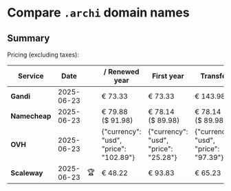 # Compare `.archi` domain names

## Summary

Pricing (excluding taxes):

| Service | Date |  | / Renewed year | First year | Transfer | Restoration |
|--|--|--|--|--|--|--|
| **Gandi** | 2025-06-23 |  | € 73.33 | € 73.33 | € 143.98 | € 126.88 |
| **Namecheap** | 2025-06-23 |  | € 79.88<br>($ 91.98) | € 78.14<br>($ 89.98) | € 78.14<br>($ 89.98) |  |
| **OVH** | 2025-06-23 |  | {"currency": "usd", "price": "102.89"} | {"currency": "usd", "price": "25.28"} | {"currency": "usd", "price": "97.39"} |  |
| **Scaleway** | 2025-06-23 | 🏆 | € 48.22 | € 93.83 | € 65.23 | € 72.76 |
